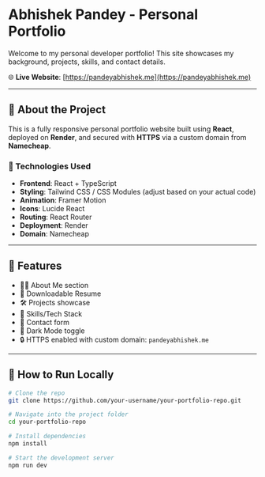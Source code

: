 # Abhishek Pandey - Personal Portfolio

Welcome to my personal developer portfolio! This site showcases my background, projects, skills, and contact details.

🌐 **Live Website**: [https://pandeyabhishek.me](https://pandeyabhishek.me)

---

## 📌 About the Project

This is a fully responsive personal portfolio website built using **React**, deployed on **Render**, and secured with **HTTPS** via a custom domain from **Namecheap**.

### 🔧 Technologies Used
- **Frontend**: React + TypeScript
- **Styling**: Tailwind CSS / CSS Modules (adjust based on your actual code)
- **Animation**: Framer Motion
- **Icons**: Lucide React
- **Routing**: React Router
- **Deployment**: Render
- **Domain**: Namecheap

---

## 📂 Features

- 👨‍💼 About Me section
- 📄 Downloadable Resume
- 🛠️ Projects showcase
- 🧠 Skills/Tech Stack
- 📝 Contact form
- 🌙 Dark Mode toggle
- 🔒 HTTPS enabled with custom domain: `pandeyabhishek.me`

---

## 🚀 How to Run Locally

```bash
# Clone the repo
git clone https://github.com/your-username/your-portfolio-repo.git

# Navigate into the project folder
cd your-portfolio-repo

# Install dependencies
npm install

# Start the development server
npm run dev
